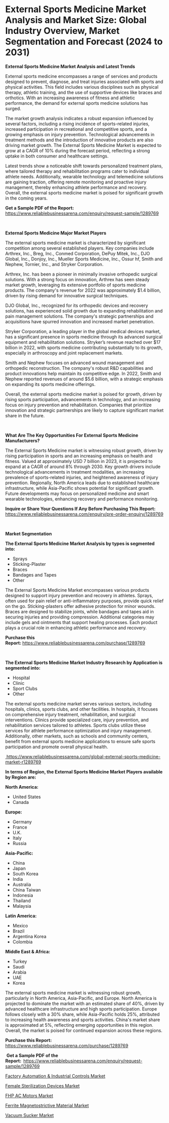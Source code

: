 <p><h1>External Sports Medicine Market Analysis and Market Size: Global Industry Overview, Market Segmentation and Forecast (2024 to 2031)</h1></p><p><strong>External Sports Medicine Market Analysis and Latest Trends</strong></p>
<p><p>External sports medicine encompasses a range of services and products designed to prevent, diagnose, and treat injuries associated with sports and physical activities. This field includes various disciplines such as physical therapy, athletic training, and the use of supportive devices like braces and orthotics. With an increasing awareness of fitness and athletic performance, the demand for external sports medicine solutions has surged.</p><p>The market growth analysis indicates a robust expansion influenced by several factors, including a rising incidence of sports-related injuries, increased participation in recreational and competitive sports, and a growing emphasis on injury prevention. Technological advancements in treatment methods and the introduction of innovative products are also driving market growth. The External Sports Medicine Market is expected to grow at a CAGR of 10% during the forecast period, reflecting a strong uptake in both consumer and healthcare settings.</p><p>Latest trends show a noticeable shift towards personalized treatment plans, where tailored therapy and rehabilitation programs cater to individual athlete needs. Additionally, wearable technology and telemedicine solutions are gaining traction, offering remote monitoring and proactive injury management, thereby enhancing athlete performance and recovery. Overall, the external sports medicine market is poised for significant growth in the coming years.</p></p>
<p><strong>Get a Sample PDF of the Report:&nbsp;</strong> <a href="https://www.reliablebusinessarena.com/enquiry/request-sample/1289769?utm_campaign=1566&utm_medium=2&utm_source=Github&utm_content=ia&utm_term=26102024&utm_id=external-sports-medicine">https://www.reliablebusinessarena.com/enquiry/request-sample/1289769</a></p>
<p>&nbsp;</p>
<p><strong>External Sports Medicine Major Market Players</strong></p>
<p><p>The external sports medicine market is characterized by significant competition among several established players. Key companies include Arthrex, Inc., Breg, Inc., Conmed Corporation, DePuy Mitek, Inc., DJO Global, Inc., Donjoy, Inc., Mueller Sports Medicine, Inc., Ossur hf, Smith and Nephew, Tornier, Inc., and Stryker Corporation.</p><p>Arthrex, Inc. has been a pioneer in minimally invasive orthopedic surgical solutions. With a strong focus on innovation, Arthrex has seen steady market growth, leveraging its extensive portfolio of sports medicine products. The company's revenue for 2022 was approximately $1.4 billion, driven by rising demand for innovative surgical techniques.</p><p>DJO Global, Inc., recognized for its orthopedic devices and recovery solutions, has experienced solid growth due to expanding rehabilitation and pain management solutions. The company's strategic partnerships and acquisitions have spurred innovation and increased market penetration.</p><p>Stryker Corporation, a leading player in the global medical devices market, has a significant presence in sports medicine through its advanced surgical equipment and rehabilitation solutions. Stryker’s revenue reached over $17 billion in 2022, with sports medicine contributing substantially to its growth, especially in arthroscopy and joint replacement markets.</p><p>Smith and Nephew focuses on advanced wound management and orthopedic reconstruction. The company's robust R&D capabilities and product innovations help maintain its competitive edge. In 2022, Smith and Nephew reported revenues of around $5.6 billion, with a strategic emphasis on expanding its sports medicine offerings.</p><p>Overall, the external sports medicine market is poised for growth, driven by rising sports participation, advancements in technology, and an increasing focus on injury prevention and rehabilitation. Companies that prioritize innovation and strategic partnerships are likely to capture significant market share in the future.</p></p>
<p>&nbsp;</p>
<p><strong>What Are The Key Opportunities For External Sports Medicine Manufacturers?</strong></p>
<p><p>The External Sports Medicine market is witnessing robust growth, driven by rising participation in sports and an increasing emphasis on health and fitness. Valued at approximately USD 7 billion in 2023, it is projected to expand at a CAGR of around 8% through 2030. Key growth drivers include technological advancements in treatment modalities, an increasing prevalence of sports-related injuries, and heightened awareness of injury prevention. Regionally, North America leads due to established healthcare infrastructure, while Asia-Pacific shows potential for significant growth. Future developments may focus on personalized medicine and smart wearable technologies, enhancing recovery and performance monitoring.</p></p>
<p><strong>Inquire or Share Your Questions If Any Before Purchasing This Report:</strong> <a href="https://www.reliablebusinessarena.com/enquiry/pre-order-enquiry/1289769?utm_campaign=1566&utm_medium=2&utm_source=Github&utm_content=ia&utm_term=26102024&utm_id=external-sports-medicine">https://www.reliablebusinessarena.com/enquiry/pre-order-enquiry/1289769</a></p>
<p>&nbsp;</p>
<p><strong>Market Segmentation</strong></p>
<p><strong>The External Sports Medicine Market Analysis by types is segmented into:</strong></p>
<p><ul><li>Sprays</li><li>Sticking-Plaster</li><li>Braces</li><li>Bandages and Tapes</li><li>Other</li></ul></p>
<p><p>The External Sports Medicine Market encompasses various products designed to support injury prevention and recovery in athletes. Sprays, often used for pain relief or anti-inflammatory purposes, provide quick relief on the go. Sticking-plasters offer adhesive protection for minor wounds. Braces are designed to stabilize joints, while bandages and tapes aid in securing injuries and providing compression. Additional categories may include gels and ointments that support healing processes. Each product plays a crucial role in enhancing athletic performance and recovery.</p></p>
<p><strong>Purchase this Report:&nbsp;</strong><a href="https://www.reliablebusinessarena.com/purchase/1289769?utm_campaign=1566&utm_medium=2&utm_source=Github&utm_content=ia&utm_term=26102024&utm_id=external-sports-medicine">https://www.reliablebusinessarena.com/purchase/1289769</a></p>
<p>&nbsp;</p>
<p><strong>The External Sports Medicine Market Industry Research by Application is segmented into:</strong></p>
<p><ul><li>Hospital</li><li>Clinic</li><li>Sport Clubs</li><li>Other</li></ul></p>
<p><p>The external sports medicine market serves various sectors, including hospitals, clinics, sports clubs, and other facilities. In hospitals, it focuses on comprehensive injury treatment, rehabilitation, and surgical interventions. Clinics provide specialized care, injury prevention, and rehabilitation services tailored to athletes. Sports clubs utilize these services for athlete performance optimization and injury management. Additionally, other markets, such as schools and community centers, benefit from external sports medicine applications to ensure safe sports participation and promote overall physical health.</p></p>
<p><a href="https://www.reliablebusinessarena.com/global-external-sports-medicine-market-r1289769?utm_campaign=1566&utm_medium=2&utm_source=Github&utm_content=ia&utm_term=26102024&utm_id=external-sports-medicine">&nbsp;https://www.reliablebusinessarena.com/global-external-sports-medicine-market-r1289769</a></p>
<p><strong>In terms of Region, the External Sports Medicine Market Players available by Region are:</strong></p>
<p>
    <p> <strong> North America: </strong>
        <ul>
            <li>United States</li>
            <li>Canada</li>
        </ul>
        </p> 
    <p> <strong> Europe: </strong>
        <ul>
            <li>Germany</li>
            <li>France</li>
            <li>U.K.</li>
            <li>Italy</li>
            <li>Russia</li>
        </ul>
        </p> 
    <p> <strong> Asia-Pacific: </strong>
        <ul>
            <li>China</li>
            <li>Japan</li>
            <li>South Korea</li>
            <li>India</li>
            <li>Australia</li>
            <li>China Taiwan</li>
            <li>Indonesia</li>
            <li>Thailand</li>
            <li>Malaysia</li>
        </ul>
        </p> 
    <p> <strong> Latin America: </strong>
        <ul>
            <li>Mexico</li>
            <li>Brazil</li>
            <li>Argentina Korea</li>
            <li>Colombia</li>
        </ul>
        </p> 
    <p> <strong> Middle East & Africa: </strong>
        <ul>
            <li>Turkey</li>
            <li>Saudi</li>
            <li>Arabia</li>
            <li>UAE</li>
            <li>Korea</li>
        </ul>
    </p>
    </p>
<p><p>The external sports medicine market is witnessing robust growth, particularly in North America, Asia-Pacific, and Europe. North America is projected to dominate the market with an estimated share of 40%, driven by advanced healthcare infrastructure and high sports participation. Europe follows closely with a 30% share, while Asia-Pacific holds 25%, attributed to increasing health awareness and sports activities. China's market share is approximated at 5%, reflecting emerging opportunities in this region. Overall, the market is poised for continued expansion across these regions.</p></p>
<p><strong>Purchase this Report: </strong><a href="https://www.reliablebusinessarena.com/purchase/1289769?utm_campaign=1566&utm_medium=2&utm_source=Github&utm_content=ia&utm_term=26102024&utm_id=external-sports-medicine">https://www.reliablebusinessarena.com/purchase/1289769</a></p>
<p>&nbsp;<strong>Get a Sample PDF of the Report:&nbsp;&nbsp;</strong><a href="https://www.reliablebusinessarena.com/enquiry/request-sample/1289769?utm_campaign=1566&utm_medium=2&utm_source=Github&utm_content=ia&utm_term=26102024&utm_id=external-sports-medicine">https://www.reliablebusinessarena.com/enquiry/request-sample/1289769</a></p>
<p><strong></strong></p>
<p><p><a href="https://www.linkedin.com/pulse/factory-automation-industrial-controls-market-emerging-trends-2xwkc?utm_campaign=1566&utm_medium=2&utm_source=Github&utm_content=ia&utm_term=26102024&utm_id=external-sports-medicine">Factory Automation & Industrial Controls Market</a></p><p><a href="https://www.linkedin.com/pulse/emerging-opportunities-challenges-global-female-sterilization-j8lbf?utm_campaign=1566&utm_medium=2&utm_source=Github&utm_content=ia&utm_term=26102024&utm_id=external-sports-medicine">Female Sterilization Devices Market</a></p><p><a href="https://www.linkedin.com/pulse/investment-opportunities-fhp-ac-motors-sector-risk-analysis-bhabc?utm_campaign=1566&utm_medium=2&utm_source=Github&utm_content=ia&utm_term=26102024&utm_id=external-sports-medicine">FHP AC Motors Market</a></p><p><a href="https://www.linkedin.com/pulse/ferrite-magnetostrictive-material-spectrum-usage-patterns-sector-nvhec?utm_campaign=1566&utm_medium=2&utm_source=Github&utm_content=ia&utm_term=26102024&utm_id=external-sports-medicine">Ferrite Magnetostrictive Material Market</a></p><p><a href="https://issuu.com/reportprime-2/docs/vacuum-sucker-market-size-2030.pptx_76d2a5d4f29497?utm_campaign=1566&utm_medium=2&utm_source=Github&utm_content=ia&utm_term=26102024&utm_id=external-sports-medicine">Vacuum Sucker Market</a></p></p>